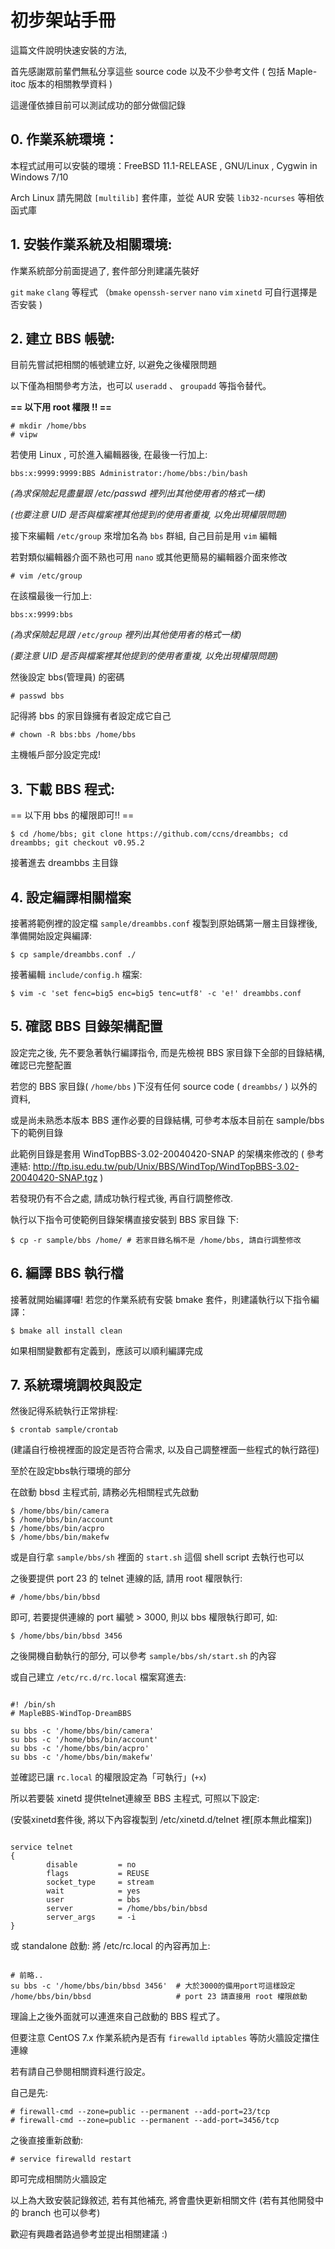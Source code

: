 # 初步架站手冊

這篇文件說明快速安裝的方法,

首先感謝眾前輩們無私分享這些 source code 以及不少參考文件 ( 包括 Maple-itoc 版本的相關教學資料 )

這邊僅依據目前可以測試成功的部分做個記錄


## 0. 作業系統環境：

本程式試用可以安裝的環境：FreeBSD 11.1-RELEASE , GNU/Linux , Cygwin in Windows 7/10

Arch Linux 請先開啟 `[multilib]` 套件庫，並從 AUR 安裝 `lib32-ncurses` 等相依函式庫

## 1. 安裝作業系統及相關環境:

作業系統部分前面提過了, 套件部分則建議先裝好 

`git` `make` `clang` 等程式 （`bmake` `openssh-server` `nano` `vim` `xinetd` 可自行選擇是否安裝 )

## 2. 建立 BBS 帳號:

目前先嘗試把相關的帳號建立好, 以避免之後權限問題

以下僅為相關參考方法，也可以 `useradd` 、 `groupadd` 等指令替代。


**== 以下用 root 權限 !! ==**

    # mkdir /home/bbs
    # vipw

若使用 Linux , 可於進入編輯器後, 在最後一行加上:

    bbs:x:9999:9999:BBS Administrator:/home/bbs:/bin/bash

*(為求保險起見盡量跟 /etc/passwd 裡列出其他使用者的格式一樣)*

*(也要注意 UID 是否與檔案裡其他提到的使用者重複, 以免出現權限問題)*


接下來編輯 `/etc/group` 來增加名為 `bbs` 群組, 自己目前是用 `vim` 編輯

若對類似編輯器介面不熟也可用 `nano` 或其他更簡易的編輯器介面來修改

    # vim /etc/group

在該檔最後一行加上:

    bbs:x:9999:bbs

*(為求保險起見跟 `/etc/group` 裡列出其他使用者的格式一樣)*

*(要注意 UID 是否與檔案裡其他提到的使用者重複, 以免出現權限問題)*


然後設定 bbs(管理員) 的密碼

    # passwd bbs

記得將 bbs 的家目錄擁有者設定成它自己

    # chown -R bbs:bbs /home/bbs

主機帳戶部分設定完成!


## 3. 下載 BBS 程式:

== 以下用 bbs 的權限即可!! ==

    $ cd /home/bbs; git clone https://github.com/ccns/dreambbs; cd dreambbs; git checkout v0.95.2

接著進去 dreambbs 主目錄

## 4. 設定編譯相關檔案

接著將範例裡的設定檔 `sample/dreambbs.conf` 複製到原始碼第一層主目錄裡後,
準備開始設定與編譯:

    $ cp sample/dreambbs.conf ./

接著編輯 `include/config.h` 檔案:

    $ vim -c 'set fenc=big5 enc=big5 tenc=utf8' -c 'e!' dreambbs.conf

## 5. 確認 BBS 目錄架構配置

設定完之後, 先不要急著執行編譯指令, 而是先檢視 BBS 家目錄下全部的目錄結構, 確認已完整配置

若您的 BBS 家目錄( `/home/bbs` )下沒有任何 source code ( `dreambbs/` ) 以外的資料, 

或是尚未熟悉本版本 BBS 運作必要的目錄結構, 可參考本版本目前在 sample/bbs 下的範例目錄

此範例目錄是套用 WindTopBBS-3.02-20040420-SNAP 的架構來修改的
( 參考連結: http://ftp.isu.edu.tw/pub/Unix/BBS/WindTop/WindTopBBS-3.02-20040420-SNAP.tgz )

若發現仍有不合之處, 請成功執行程式後, 再自行調整修改.

執行以下指令可使範例目錄架構直接安裝到 BBS 家目錄 下:

    $ cp -r sample/bbs /home/ # 若家目錄名稱不是 /home/bbs, 請自行調整修改

## 6. 編譯 BBS 執行檔

接著就開始編譯囉!
若您的作業系統有安裝 bmake 套件，則建議執行以下指令編譯：

    $ bmake all install clean

如果相關變數都有定義到，應該可以順利編譯完成

## 7. 系統環境調校與設定

然後記得系統執行正常排程:

    $ crontab sample/crontab

(建議自行檢視裡面的設定是否符合需求, 以及自己調整裡面一些程式的執行路徑)

至於在設定bbs執行環境的部分

在啟動 bbsd 主程式前, 請務必先相關程式先啟動

    $ /home/bbs/bin/camera
    $ /home/bbs/bin/account
    $ /home/bbs/bin/acpro
    $ /home/bbs/bin/makefw

或是自行拿 `sample/bbs/sh` 裡面的 `start.sh` 這個 shell script 去執行也可以

之後要提供 port 23 的 telnet 連線的話, 請用 root 權限執行:

    # /home/bbs/bin/bbsd

即可, 若要提供連線的 port 編號 > 3000, 則以 bbs 權限執行即可, 如:

    $ /home/bbs/bin/bbsd 3456

之後開機自動執行的部分, 可以參考 `sample/bbs/sh/start.sh` 的內容

或自己建立 `/etc/rc.d/rc.local` 檔案寫進去:

```

#! /bin/sh
# MapleBBS-WindTop-DreamBBS

su bbs -c '/home/bbs/bin/camera'
su bbs -c '/home/bbs/bin/account'
su bbs -c '/home/bbs/bin/acpro'
su bbs -c '/home/bbs/bin/makefw'

```

並確認已讓 `rc.local` 的權限設定為「可執行」(`+x`)

所以若要裝 xinetd 提供telnet連線至 BBS 主程式, 可照以下設定:

(安裝xinetd套件後, 將以下內容複製到 /etc/xinetd.d/telnet 裡[原本無此檔案])

```

service telnet
{
        disable         = no
        flags           = REUSE
        socket_type     = stream
        wait            = yes
        user            = bbs
        server          = /home/bbs/bin/bbsd
        server_args     = -i
}

```

或 standalone 啟動: 將 /etc/rc.local 的內容再加上:

```

# 前略..
su bbs -c '/home/bbs/bin/bbsd 3456'  # 大於3000的備用port可這樣設定
/home/bbs/bin/bbsd                   # port 23 請直接用 root 權限啟動

```

理論上之後外面就可以連進來自己啟動的 BBS 程式了。


但要注意 CentOS 7.x 作業系統內是否有 `firewalld` `iptables` 等防火牆設定擋住連線

若有請自己參閱相關資料進行設定。

自己是先:

    # firewall-cmd --zone=public --permanent --add-port=23/tcp
    # firewall-cmd --zone=public --permanent --add-port=3456/tcp

之後直接重新啟動:

    # service firewalld restart 

即可完成相關防火牆設定


以上為大致安裝記錄敘述, 若有其他補充, 將會盡快更新相關文件 (若有其他開發中的 branch 也可以參考)

歡迎有興趣者路過參考並提出相關建議 :)